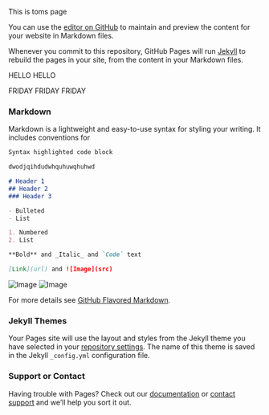 This is toms page

You can use the [editor on GitHub](https://github.com/tomjoll/TEL-Support/edit/master/index.md) to maintain and preview the content for your website in Markdown files.

Whenever you commit to this repository, GitHub Pages will run [Jekyll](https://jekyllrb.com/) to rebuild the pages in your site, from the content in your Markdown files.

HELLO HELLO

FRIDAY FRIDAY FRIDAY

### Markdown

Markdown is a lightweight and easy-to-use syntax for styling your writing. It includes conventions for

```markdown
Syntax highlighted code block

dwodjqihdudwhquhuwqhuhwd

# Header 1
## Header 2
### Header 3

- Bulleted
- List

1. Numbered
2. List

**Bold** and _Italic_ and `Code` text

[Link](url) and ![Image](src)
```
![Image](https://tomjoll.github.io/TEL-Support/Screen%20Shot%202017-02-02%20at%2015.33.22.png)
![Image](http://www.lovibond.com/wp-content/themes/Tintometer%202012/images/walle.jpg)


For more details see [GitHub Flavored Markdown](https://guides.github.com/features/mastering-markdown/).

### Jekyll Themes

Your Pages site will use the layout and styles from the Jekyll theme you have selected in your [repository settings](https://github.com/tomjoll/TEL-Support/settings). The name of this theme is saved in the Jekyll `_config.yml` configuration file.

### Support or Contact

Having trouble with Pages? Check out our [documentation](https://help.github.com/categories/github-pages-basics/) or [contact support](https://github.com/contact) and we’ll help you sort it out.
